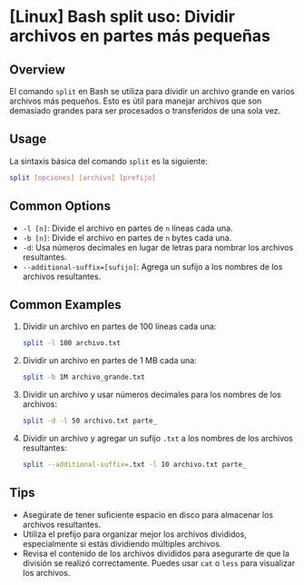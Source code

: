 # [Linux] Bash split uso: Dividir archivos en partes más pequeñas

## Overview
El comando `split` en Bash se utiliza para dividir un archivo grande en varios archivos más pequeños. Esto es útil para manejar archivos que son demasiado grandes para ser procesados o transferidos de una sola vez.

## Usage
La sintaxis básica del comando `split` es la siguiente:

```bash
split [opciones] [archivo] [prefijo]
```

## Common Options
- `-l [n]`: Divide el archivo en partes de `n` líneas cada una.
- `-b [n]`: Divide el archivo en partes de `n` bytes cada una.
- `-d`: Usa números decimales en lugar de letras para nombrar los archivos resultantes.
- `--additional-suffix=[sufijo]`: Agrega un sufijo a los nombres de los archivos resultantes.

## Common Examples
1. Dividir un archivo en partes de 100 líneas cada una:
   ```bash
   split -l 100 archivo.txt
   ```

2. Dividir un archivo en partes de 1 MB cada una:
   ```bash
   split -b 1M archivo_grande.txt
   ```

3. Dividir un archivo y usar números decimales para los nombres de los archivos:
   ```bash
   split -d -l 50 archivo.txt parte_
   ```

4. Dividir un archivo y agregar un sufijo `.txt` a los nombres de los archivos resultantes:
   ```bash
   split --additional-suffix=.txt -l 10 archivo.txt parte_
   ```

## Tips
- Asegúrate de tener suficiente espacio en disco para almacenar los archivos resultantes.
- Utiliza el prefijo para organizar mejor los archivos divididos, especialmente si estás dividiendo múltiples archivos.
- Revisa el contenido de los archivos divididos para asegurarte de que la división se realizó correctamente. Puedes usar `cat` o `less` para visualizar los archivos.
